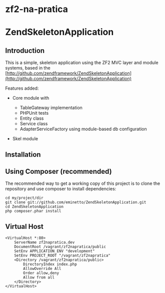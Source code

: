 zf2-na-pratica
=======================

ZendSkeletonApplication
=======================

Introduction
------------
This is a simple, skeleton application using the ZF2 MVC layer and module
systems, based in the [http://github.com/zendframework/ZendSkeletonApplication](http://github.com/zendframework/ZendSkeletonApplication)

Features added:

- Core module with 
    - TableGateway implementation
    - PHPUnit tests
    - Entity class
    - Service class
    - AdapterServiceFactory using module-based db configuration

- Skel module

Installation
------------

Using Composer (recommended)
----------------------------
The recommended way to get a working copy of this project is to clone the repository
and use composer to install dependencies:

    cd my/project/dir
    git clone git://github.com/eminetto/ZendSkeletonApplication.git
    cd ZendSkeletonApplication
    php composer.phar install


Virtual Host
------------

	<VirtualHost *:80>
    	ServerName zf2napratica.dev
	    DocumentRoot /vagrant/zf2napratica/public
    	SetEnv APPLICATION_ENV "development"
	    SetEnv PROJECT_ROOT "/vagrant/zf2napratica" 
   		<Directory /vagrant/zf2napratica/public>
        	DirectoryIndex index.php
        	AllowOverride All
        	Order allow,deny
        	Allow from all
    	</Directory>
	</VirtualHost>